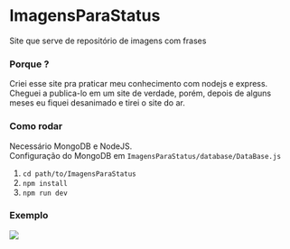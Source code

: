 # ImagensParaStatus
Site que serve de repositório de imagens com frases

### Porque ?
Criei esse site pra praticar meu conhecimento com nodejs e express.  
Cheguei a publica-lo em um site de verdade, porém, depois de alguns meses eu fiquei desanimado e tirei o site do ar.

### Como rodar  
Necessário MongoDB e NodeJS.  
Configuração do MongoDB em ```ImagensParaStatus/database/DataBase.js```  
1. ```cd path/to/ImagensParaStatus```  
2. ```npm install```  
3. ```npm run dev ```  

### Exemplo
![](gifExample.gif)